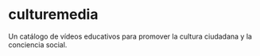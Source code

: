 # culturemedia
Un catálogo de vídeos educativos para promover la cultura ciudadana y la conciencia social.
